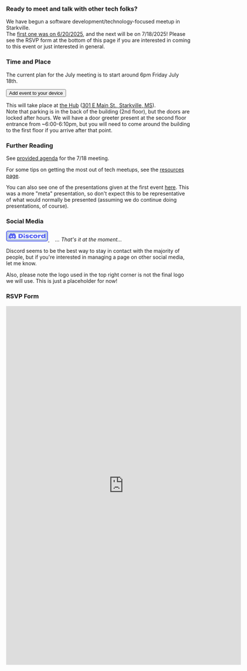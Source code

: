 ### Ready to meet and talk with other tech folks?

We have begun a software development/technology-focused meetup in Starkville.  
The [first one was on 6/20/2025](archive/first_meetup.md), and the next will be on 7/18/2025!
Please see the RSVP form at the bottom of this page if you are interested in coming to this event or just interested in general.

### Time and Place
The current plan for the July meeting is to start around 6pm Friday July 18th.  

<link rel="stylesheet" href="styles/buttons.css">
<a href="https://calendar.online/event/page/ee2f4a368e7e7305b5ef323843ff4962fd85e3a216d4c4ba38" target="_blank">
<button id="myButton">Add event to your device</button>
</a>

This will take place at [the Hub](https://coworkmsu.com/) ([301 E Main St., Starkville, MS](https://www.google.com/maps/place/The+Hub/@33.4640187,-88.8137437,19.83z/data=!4m6!3m5!1s0x88813510f01510dd:0x454a02eaf7bde9c7!8m2!3d33.4643121!4d-88.8137627!16s%2Fg%2F11y4364z1j?entry=ttu&g_ep=EgoyMDI1MDYzMC4wIKXMDSoASAFQAw%3D%3D)).  
Note that parking is in the back of the building (2nd floor), but the doors are locked after hours. We will have a door greeter present at the second floor entrance from ~6:00-6:10pm, but you will need to come around the building to the first floor if you arrive after that point.


### Further Reading

See [provided agenda](agenda_2025-07-18.md) for the 7/18 meeting.

For some tips on getting the most out of tech meetups, see the [resources page](resources.md).

You can also see one of the presentations given at the first event <a href="presentations\quarto\what-to-expect-at-a-tech-meetup\what-to-expect-at-a-tech-meetup.html" target="_blank">here</a>.
This was a more "meta" presentation, so don't expect this to be representative of what would normally be presented (assuming we do continue doing presentations, of course).

### Social Media
<style>
#discord-button {
        padding: 5px;
        background-color: #bfcde0;
  border: 2px solid #5865f2;
  border-radius: 5px;
}
#discord-button:hover {
  transition-duration: 0.4s;
  background-color:rgb(130, 169, 223);
  /* color: #brown; */
}

</style>

<a href="https://discord.gg/ngY4A8zR">
<img id="discord-button" src="images/Discord-Logo-Blurple.svg" width="100"> </img>
</a>
 &nbsp; &nbsp; <i>... That's it at the moment...</i>

 Discord seems to be the best way to stay in contact with the majority of people, but if you're interested in managing a page on other social media, let me know. 

Also, please note the logo used in the top right corner is not the final logo we will use. This is just a placeholder for now!

### RSVP Form

<iframe src="https://docs.google.com/forms/d/e/1FAIpQLSeX2Xg4z1zgMLBX9ceslSfrs2AkjO2lc_przwqDw0dx00OwEA/viewform?embedded=true" width="640" height="976" frameborder="0" marginheight="0" marginwidth="0">Loading…</iframe>

